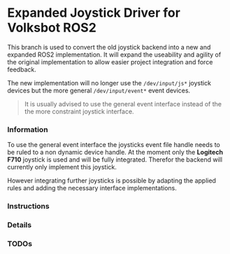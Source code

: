 # Expanded Joystick Driver for Volksbot ROS2

This branch is used to convert the old joystick backend into a new and expanded ROS2 implementation. It will expand the useability and agility of the original implementation to allow easier project integration and force feedback.

The new implementation will no longer use the `/dev/input/js*` joystick devices but the more general `/dev/input/event*` event devices.
> It is usually advised to use the general event interface instead of the the more constraint joystick interface.


### Information

To use the general event interface the joysticks event file handle needs to be ruled to a non dynamic device handle. At the moment only the **Logitech F710** joystick is used and will be fully integrated. Therefor the backend will currently only implement this joystick.

However integrating further joysticks is possible by adapting the applied rules and adding the necessary interface implementations.


### Instructions


### Details


### TODOs